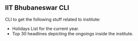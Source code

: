 ## IIT Bhubaneswar CLI
CLI to get the following stuff related to institute:
* Holidays List for the current year.
* Top 30 headlines depicting the ongoings inside the institute.
